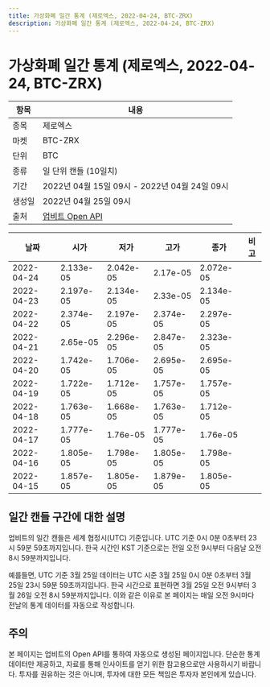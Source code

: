 ```yaml
---
title: 가상화폐 일간 통계 (제로엑스, 2022-04-24, BTC-ZRX)
description: 가상화폐 일간 통계 (제로엑스, 2022-04-24, BTC-ZRX)
---
```



가상화폐 일간 통계 (제로엑스, 2022-04-24, BTC-ZRX)
===

|항목|내용|
|--|--|
|종목|제로엑스|
|마켓|BTC-ZRX|
|단위|BTC|
|종류|일 단위 캔들 (10일치)|
|기간|2022년 04월 15일 09시 - 2022년 04월 24일 09시|
|생성일|2022년 04월 25일 09시|
|출처|[업비트 Open API](https://docs.upbit.com)|


|날짜|시가|저가|고가|종가|비고|
|--|--|--|--|--|--|
|2022-04-24|2.133e-05|2.042e-05|2.17e-05|2.072e-05|    |
|2022-04-23|2.197e-05|2.134e-05|2.33e-05|2.134e-05|    |
|2022-04-22|2.374e-05|2.197e-05|2.374e-05|2.297e-05|    |
|2022-04-21|2.65e-05|2.296e-05|2.847e-05|2.323e-05|    |
|2022-04-20|1.742e-05|1.706e-05|2.695e-05|2.695e-05|    |
|2022-04-19|1.722e-05|1.712e-05|1.757e-05|1.757e-05|    |
|2022-04-18|1.763e-05|1.668e-05|1.763e-05|1.712e-05|    |
|2022-04-17|1.777e-05|1.76e-05|1.777e-05|1.76e-05|    |
|2022-04-16|1.805e-05|1.798e-05|1.805e-05|1.798e-05|    |
|2022-04-15|1.857e-05|1.805e-05|1.879e-05|1.805e-05|    |


일간 캔들 구간에 대한 설명
---


업비트의 일간 캔들은 세계 협정시(UTC) 기준입니다. 
UTC 기준 0시 0분 0초부터 23시 59분 59초까지입니다. 
한국 시간인 KST 기준으로는 전일 오전 9시부터 다음날 오전 8시 59분까지입니다. 


예를들면, UTC 기준 3월 25일 데이터는 UTC 시준 3월 25일 0시 0분 0초부터 3월 25일 23시 59분 59초까지입니다. 
한국 시간으로 표현하면 3월 25일 오전 9시부터 3월 26일 오전 8시 59분까지입니다. 
이와 같은 이유로 본 페이지는 매일 오전 9시마다 전날의 통계 데이터를 자동으로 작성합니다. 


주의
---


본 페이지는 업비트의 Open API를 통하여 자동으로 생성된 페이지입니다. 
단순한 통계 데이터만 제공하고, 자료를 통해 인사이트를 얻기 위한 참고용으로만 사용하시기 바랍니다. 
투자를 권유하는 것은 아니며, 투자에 대한 모든 책임은 투자자 본인에게 있습니다. 

